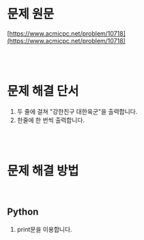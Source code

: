 # 문제 원문

[https://www.acmicpc.net/problem/10718](https://www.acmicpc.net/problem/10718)

<br><br>

# 문제 해결 단서

1. 두 줄에 걸쳐 "강한친구 대한육군"을 출력합니다.
2. 한줄에 한 번씩 출력합니다.

<br><br>

# 문제 해결 방법

<br>

## Python

1. print문을 이용합니다.
